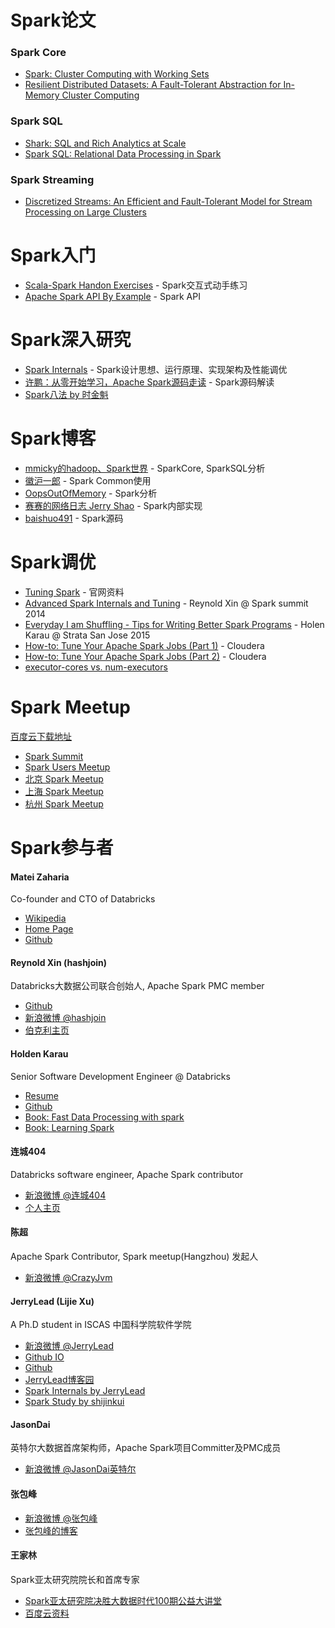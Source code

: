 # Spark论文

### Spark Core
- [Spark: Cluster Computing with Working Sets](http://people.csail.mit.edu/matei/papers/2010/hotcloud_spark.pdf)
- [Resilient Distributed Datasets: A Fault-Tolerant Abstraction for In-Memory Cluster Computing](http://www.cs.berkeley.edu/~matei/papers/2012/nsdi_spark.pdf)

### Spark SQL
- [Shark: SQL and Rich Analytics at Scale](http://www.eecs.berkeley.edu/Pubs/TechRpts/2012/EECS-2012-214.pdf)
- [Spark SQL: Relational Data Processing in Spark](http://people.csail.mit.edu/matei/papers/2015/sigmod_spark_sql.pdf)


### Spark Streaming
- [Discretized Streams: An Efficient and Fault-Tolerant Model for Stream Processing on Large Clusters](http://www.cs.berkeley.edu/~matei/papers/2012/hotcloud_spark_streaming.pdf)


# Spark入门
- [Scala-Spark Handon Exercises](http://ampcamp.berkeley.edu/big-data-mini-course/index.html) - Spark交互式动手练习
- [Apache Spark API By Example](http://homepage.cs.latrobe.edu.au/zhe/files/SparkAPIMaster.pdf) - Spark API


# Spark深入研究
- [Spark Internals](https://github.com/JerryLead/SparkInternals/blob/master/markdown/0-Introduction.md) - Spark设计思想、运行原理、实现架构及性能调优
- [许鹏：从零开始学习，Apache Spark源码走读](http://www.csdn.net/article/2014-05-29/2820013) - Spark源码解读
- [Spark八法 by 时金魁](https://github.com/shijinkui/spark_study)


# Spark博客
- [mmicky的hadoop、Spark世界](http://blog.csdn.net/book_mmicky) - SparkCore, SparkSQL分析
- [徽沪一郎](http://www.cnblogs.com/hseagle/) - Spark Common使用
- [OopsOutOfMemory](http://blog.csdn.net/oopsoom) - Spark分析
- [赛赛的网络日志 Jerry Shao](http://jerryshao.me/) - Spark内部实现
- [baishuo491](http://baishuo491.iteye.com/blog) - Spark源码


# Spark调优
- [Tuning Spark](http://spark.apache.org/docs/latest/tuning.html) - 官网资料
- [Advanced Spark Internals and Tuning](https://www.youtube.com/watch?v=HG2Yd-3r4-M) - Reynold Xin @ Spark summit 2014
- [Everyday I am Shuffling - Tips for Writing Better Spark Programs](https://www.youtube.com/watch?v=Wg2boMqLjCg) - Holen Karau @ Strata San Jose 2015
- [How-to: Tune Your Apache Spark Jobs (Part 1)](http://blog.cloudera.com/blog/2015/03/how-to-tune-your-apache-spark-jobs-part-1/) - Cloudera
- [How-to: Tune Your Apache Spark Jobs (Part 2)](http://blog.cloudera.com/blog/2015/03/how-to-tune-your-apache-spark-jobs-part-2/) - Cloudera
- [executor-cores vs. num-executors](http://apache-spark-user-list.1001560.n3.nabble.com/executor-cores-vs-num-executors-td9878.html)


# Spark Meetup
[百度云下载地址](http://pan.baidu.com/s/1dDrQ5ix)

- [Spark Summit](http://spark-summit.org/)
- [Spark Users Meetup](http://www.meetup.com/spark-users/)
- [北京 Spark Meetup](http://www.meetup.com/spark-user-beijing-Meetup/)
- [上海 Spark Meetup](http://www.meetup.com/Shanghai-Apache-Spark-Meetup/)
- [杭州 Spark Meetup](http://www.meetup.com/Hangzhou-Apache-Spark-Meetup/)


# Spark参与者 
#### Matei Zaharia
Co-founder and CTO of Databricks

- [Wikipedia](http://en.wikipedia.org/wiki/Matei_Zaharia)
- [Home Page](http://people.csail.mit.edu/matei/)
- [Github](https://github.com/mateiz)

#### Reynold Xin (hashjoin)
Databricks大数据公司联合创始人, Apache Spark PMC member

- [Github](https://github.com/rxin)
- [新浪微博 @hashjoin](http://www.weibo.com/hashjoin)
- [伯克利主页](http://www.cs.berkeley.edu/~rxin/)

#### Holden Karau
Senior Software Development Engineer @ Databricks

- [Resume](http://www.holdenkarau.com/resume.pdf?q=github)
- [Github](https://github.com/holdenk)
- [Book: Fast Data Processing with spark](http://it-ebooks.info/book/3185/)
- [Book: Learning Spark](http://shop.oreilly.com/product/0636920028512.do)

#### 连城404
Databricks software engineer, Apache Spark contributor

- [新浪微博 @连城404](http://www.weibo.com/lianchengzju)
- [个人主页](http://blog.liancheng.info/)

#### 陈超
Apache Spark Contributor, Spark meetup(Hangzhou) 发起人

- [新浪微博 @CrazyJvm](http://www.weibo.com/476691290)

#### JerryLead (Lijie Xu)
A Ph.D student in ISCAS 中国科学院软件学院

- [新浪微博 @JerryLead](http://www.weibo.com/jerrylead)
- [Github IO](http://jerrylead.github.io/)
- [Github](https://github.com/JerryLead)
- [JerryLead博客园](http://www.cnblogs.com/jerrylead/default.html?page=1)
- [Spark Internals by JerryLead](https://github.com/JerryLead/SparkInternals/blob/master/markdown/0-Introduction.md)
- [Spark Study by shijinkui](https://github.com/shijinkui/spark_study)

#### JasonDai
英特尔大数据首席架构师，Apache Spark项目Committer及PMC成员

- [新浪微博 @JasonDai英特尔](http://www.weibo.com/u/3816918426)

#### 张包峰
- [新浪微博 @张包峰](http://www.weibo.com/pelickzhang)
- [张包峰的博客](http://blog.csdn.net/pelick)

#### 王家林
Spark亚太研究院院长和首席专家

- [Spark亚太研究院决胜大数据时代100期公益大讲堂](http://edu.51cto.com/course/course_id-1659.html)
- [百度云资料](http://pan.baidu.com/share/home?uk=4013289088#category/type=0)


